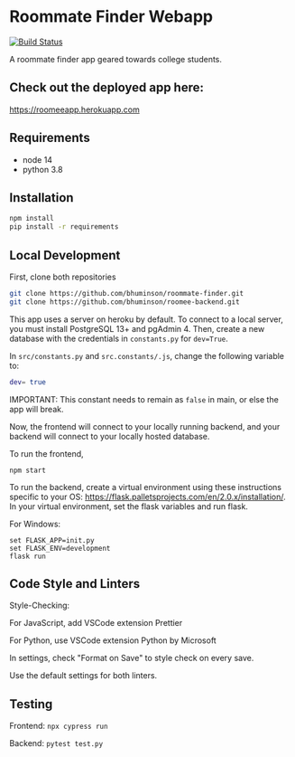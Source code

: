# Roommate Finder Webapp

[![Build Status](https://www.travis-ci.com/bhuminson/roomee-backend.svg?token=EqCjonQA1dTt9y36y2D9&branch=main)](https://www.travis-ci.com/bhuminson/roomee-backend)

A roommate finder app geared towards college students.

## Check out the deployed app here:
https://roomeeapp.herokuapp.com

## Requirements
* node 14
* python 3.8

## Installation
```bash
npm install
pip install -r requirements
```

## Local Development
First, clone both repositories
```bash
git clone https://github.com/bhuminson/roommate-finder.git
git clone https://github.com/bhuminson/roomee-backend.git
```
This app uses a server on heroku by default. To connect to a local server, you must install PostgreSQL 13+ and pgAdmin 4. Then, create a new database with the credentials in `constants.py` for `dev=True`.

In `src/constants.py` and `src.constants/.js`, change the following variable to:
```bash
dev= true
```
IMPORTANT: This constant needs to remain as `false` in main, or else the app will break.  

Now, the frontend will connect to your locally running backend, and your backend will connect to your locally hosted database.

To run the frontend, 
```
npm start
```
To run the backend, create a virtual environment using these instructions specific to your OS: https://flask.palletsprojects.com/en/2.0.x/installation/.
In your virtual environment, set the flask variables and run flask.

For Windows:
```
set FLASK_APP=init.py
set FLASK_ENV=development
flask run
```


## Code Style and Linters
Style-Checking:

For JavaScript, add VSCode extension Prettier

For Python, use VSCode extension Python by Microsoft

In settings, check "Format on Save" to style check on every save.

Use the default settings for both linters.

## Testing
Frontend:
`npx cypress run`

Backend:
`pytest test.py`
